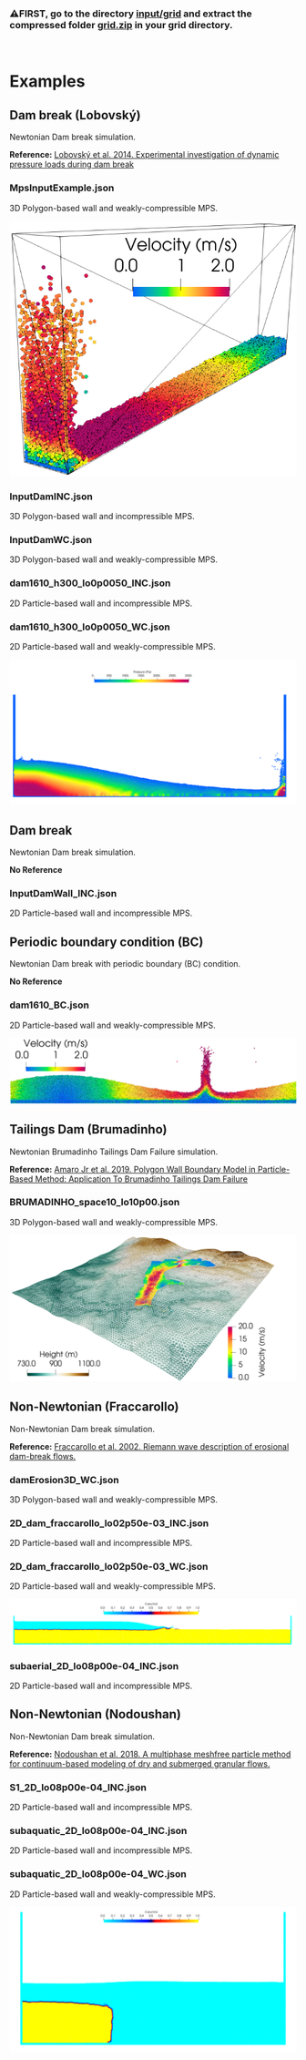 ### :warning:FIRST, go to the directory [**input/grid**](https://github.com/rubensamarojr/polymps/tree/master/input/grid) and extract the compressed folder [**grid.zip**](https://github.com/rubensamarojr/polymps/blob/master/input/grid/grid.zip) in your grid directory.
</br>

# Examples

## Dam break (Lobovský)

Newtonian Dam break simulation.

**Reference:** [Lobovský et al. 2014. Experimental investigation of dynamic pressure loads during dam break](https://doi.org/10.1016/j.jfluidstructs.2014.03.009)

### MpsInputExample.json

3D Polygon-based wall and weakly-compressible MPS.

![dam1610_3D.](dambreak3D.png)

### InputDamINC.json

3D Polygon-based wall and incompressible MPS.

### InputDamWC.json

3D Polygon-based wall and weakly-compressible MPS.

### dam1610_h300_lo0p0050_INC.json

2D Particle-based wall and incompressible MPS.

### dam1610_h300_lo0p0050_WC.json

2D Particle-based wall and weakly-compressible MPS.

![dam1610_2D.](dam1610_h300_lo0p0050_WC_image.png)
</br>

## Dam break

Newtonian Dam break simulation.

**No Reference**

### InputDamWall_INC.json

2D Particle-based wall and incompressible MPS.
</br>

## Periodic boundary condition (BC)

Newtonian Dam break with periodic boundary (BC) condition.

**No Reference**

### dam1610_BC.json

2D Particle-based wall and weakly-compressible MPS.

![dam1610_BC.](dambreak2D_BC.png)
</br>

## Tailings Dam (Brumadinho)

Newtonian Brumadinho Tailings Dam Failure simulation.

**Reference:** [Amaro Jr et al. 2019. Polygon Wall Boundary Model in Particle-Based Method: Application To Brumadinho Tailings Dam Failure](https://www.researchgate.net/publication/336852676_POLYGON_WALL_BOUNDARY_MODEL_IN_PARTICLE-BASED_METHOD_APPLICATION_TO_BRUMADINHO_TAILINGS_DAM_FAILURE)

### BRUMADINHO_space10_lo10p00.json

3D Polygon-based wall and weakly-compressible MPS.

![Brumadinho.](brumadinho3D.png)
</br>

## Non-Newtonian (Fraccarollo)

Non-Newtonian Dam break simulation.

**Reference:** [Fraccarollo et al. 2002. Riemann wave description of erosional dam-break flows.](https://doi.org/10.1017/S0022112002008455)

### damErosion3D_WC.json

3D Polygon-based wall and weakly-compressible MPS.

<!--![damErosionWC_3D.](damErosion3D_WC_image.png)-->

### 2D_dam_fraccarollo_lo02p50e-03_INC.json

2D Particle-based wall and incompressible MPS.

### 2D_dam_fraccarollo_lo02p50e-03_WC.json

2D Particle-based wall and weakly-compressible MPS.

![dam_fraccarollo_2D.](2D_dam_fraccarollo_lo02p50e-03_WC_image.png)

### subaerial_2D_lo08p00e-04_INC.json

2D Particle-based wall and incompressible MPS.
</br>

## Non-Newtonian (Nodoushan)

Non-Newtonian Dam break simulation.

**Reference:** [Nodoushan et al. 2018. A multiphase meshfree particle method for continuum-based modeling of dry and submerged granular flows.](https://doi.org/10.1016/j.powtec.2018.04.071)

### S1_2D_lo08p00e-04_INC.json

2D Particle-based wall and incompressible MPS.

### subaquatic_2D_lo08p00e-04_INC.json

2D Particle-based wall and incompressible MPS.

### subaquatic_2D_lo08p00e-04_WC.json

2D Particle-based wall and weakly-compressible MPS.

![dam_nodoushan_2D.](subaquatic_2D_lo08p00e-04_WC_image.png)
